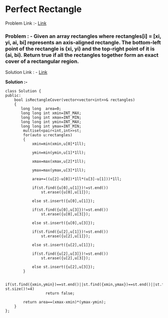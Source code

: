 # Perfect Rectangle

Problem Link :- [Link](https://leetcode.com/problems/perfect-rectangle/)

<h3>
Problem : - Given an array rectangles where rectangles[i] = [xi, yi, ai, bi] represents an axis-aligned rectangle. The bottom-left point of the rectangle is (xi, yi) and the top-right point of it is (ai, bi).
Return true if all the rectangles together form an exact cover of a rectangular region.
</h3>

Solution Link : - [Link](https://leetcode.com/problems/perfect-rectangle/submissions/869922919/)

**Solution :-**

```
class Solution {
public:
    bool isRectangleCover(vector<vector<int>>& rectangles) 
    {
       long long  area=0;
       long long int xmin=INT_MAX;
       long long int xmax=INT_MIN;
       long long int ymin=INT_MAX;
       long long int ymax=INT_MIN;
        multiset<pair<int,int>>st;
        for(auto u:rectangles)
        {
            xmin=min(xmin,u[0]*1ll);
            
            ymin=min(ymin,u[1]*1ll);
            
            xmax=max(xmax,u[2]*1ll);
            
            ymax=max(ymax,u[3]*1ll);
            
            area+=((u[2]-u[0])*1ll*(u[3]-u[1]))*1ll;
            
            if(st.find({u[0],u[1]})!=st.end())
                st.erase({u[0],u[1]});  
                
            else st.insert({u[0],u[1]});  
        
            if(st.find({u[0],u[3]})!=st.end())
                st.erase({u[0],u[3]});  
                
            else st.insert({u[0],u[3]});
            
            if(st.find({u[2],u[1]})!=st.end())
                st.erase({u[2],u[1]});
                
            else st.insert({u[2],u[1]});
            
            if(st.find({u[2],u[3]})!=st.end())
                st.erase({u[2],u[3]});
                
            else st.insert({u[2],u[3]});
        }
       
        if(st.find({xmin,ymin})==st.end()||st.find({xmin,ymax})==st.end()||st.find({xmax,ymin})==st.end()||st.find({xmax,ymax})==st.end()|| st.size()!=4)
                  return false;  
                  
        return area==(xmax-xmin)*(ymax-ymin); 
    }
};


```
